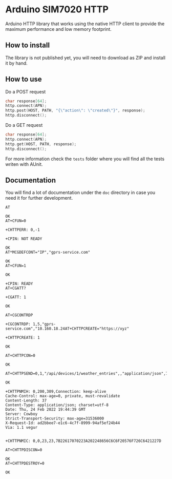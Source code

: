 # Arduino SIM7020 HTTP

Arduino HTTP library that works using the native HTTP client to provide the maximum performance and low memory footprint.

## How to install
The library is not published yet, you will need to download as ZIP and install it by hand.

## How to use

Do a POST request
```c
char response[64];
http.connect(APN);
http.post(HOST, PATH, "{\"action\": \"created\"}", response);
http.disconnect();
```

Do a GET request
```c
char response[64];
http.connect(APN);
http.get(HOST, PATH, response);
http.disconnect();
```

For more information check the `tests` folder where you will find all the tests writen with AUnit.

## Documentation

You will find a lot of documentation under the `doc` directory in case you need it for further development.

```
AT

OK
AT+CFUN=0

+CHTTPERR: 0,-1

+CPIN: NOT READY

OK
AT*MCGDEFCONT="IP","gprs-service.com"

OK
AT+CFUN=1

OK

+CPIN: READY
AT+CGATT?

+CGATT: 1

OK

AT+CGCONTRDP

+CGCONTRDP: 1,5,"gprs-service.com","10.160.18.24AT+CHTTPCREATE="https://xyz"

+CHTTPCREATE: 1

OK

AT+CHTTPCON=0

OK

AT+CHTTPSEND=0,1,"/api/devices/1/weather_entries",,"application/json",7B2277223A7B226D223A312C2274223A312C2268223A312C226D76223A312C227376223A312C227374223A317D7D

OK

+CHTTPNMIH: 0,200,309,Connection: keep-alive
Cache-Control: max-age=0, private, must-revalidate
Content-Length: 37
Content-Type: application/json; charset=utf-8
Date: Thu, 24 Feb 2022 19:44:39 GMT
Server: Cowboy
Strict-Transport-Security: max-age=31536000
X-Request-Id: ad2bbee7-e1c6-4c7f-8999-94af5ef24b44
Via: 1.1 vegur


+CHTTPNMIC: 0,0,23,23,7B22617070223A202248656C6C6F20576F726C6421227D

AT+CHTTPDISCON=0

OK
AT+CHTTPDESTROY=0

OK
```